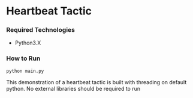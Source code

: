 # Heartbeat Tactic

### Required Technologies
- Python3.X

### How to Run
```
python main.py
```

This demonstration of a heartbeat tactic is built with threading on default python. 
No external libraries should be required to run